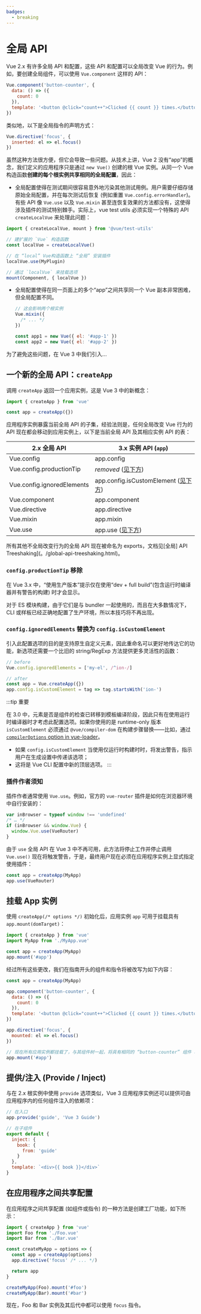 ```yaml
---
badges:
  - breaking
---
```


# 全局 API <MigrationBadges :badges="$frontmatter.badges" />

Vue 2.x 有许多全局 API 和配置，这些 API 和配置可以全局改变 Vue 的行为。例如，要创建全局组件，可以使用 `Vue.component` 这样的 API：

```js
Vue.component('button-counter', {
  data: () => ({
    count: 0
  }),
  template: '<button @click="count++">Clicked {{ count }} times.</button>'
})
```

类似地，以下是全局指令的声明方式：

```js
Vue.directive('focus', {
  inserted: el => el.focus()
})
```

虽然这种方法很方便，但它会导致一些问题。从技术上讲，Vue 2 没有“app”的概念，我们定义的应用程序只是通过 `new Vue()` 创建的根 Vue 实例。从同一个 Vue 构造函数**创建的每个根实例共享相同的全局配置**，因此：


- 全局配置使得在测试期间很容易意外地污染其他测试用例。用户需要仔细存储原始全局配置，并在每次测试后恢复 (例如重置 `Vue.config.errorHandler`)。有些 API 像 `Vue.use` 以及 `Vue.mixin` 甚至连恢复效果的方法都没有，这使得涉及插件的测试特别棘手。实际上，vue test utils 必须实现一个特殊的 API `createLocalVue` 来处理此问题：

```js
import { createLocalVue, mount } from '@vue/test-utils'

// 建扩展的 `Vue` 构造函数
const localVue = createLocalVue()

// 在 “local” Vue构造函数上 “全局” 安装插件
localVue.use(MyPlugin)

// 通过 `localVue` 来挂载选项
mount(Component, { localVue })
```
- 全局配置使得在同一页面上的多个“app”之间共享同一个 Vue 副本非常困难，但全局配置不同。
  ```js
  // 这会影响两个根实例
  Vue.mixin({
    /* ... */
  })

  const app1 = new Vue({ el: '#app-1' })
  const app2 = new Vue({ el: '#app-2' })
  ```

为了避免这些问题，在 Vue 3 中我们引入...

## 一个新的全局 API：`createApp`

调用 `createApp` 返回一个应用实例，这是 Vue 3 中的新概念：

```js
import { createApp } from 'vue'

const app = createApp({})
```

应用程序实例暴露当前全局 API 的子集，经验法则是，任何全局改变 Vue 行为的 API 现在都会移动到应用实例上，以下是当前全局 API 及其相应实例 API 的表：

| 2.x 全局 API             | 3.x 实例 API (`app`)                                                                          |
| -------------------------- | ------------------------------------------------------------------------------------------- |
| Vue.config                 | app.config                                                                                  |
| Vue.config.productionTip   | _removed_ ([见下方](#config-productiontip-removed))                                          |
| Vue.config.ignoredElements | app.config.isCustomElement ([见下方](#config-ignoredelements-is-now-config-iscustomelement)) |
| Vue.component              | app.component                                                                                |
| Vue.directive              | app.directive                                                                                |
| Vue.mixin                  | app.mixin                                                                                    |
| Vue.use                    | app.use ([见下方](#a-note-for-plugin-authors))                                               |

所有其他不全局改变行为的全局 API 现在被命名为 exports，文档见[全局] API Treeshaking](。/global-api-treeshaking.html)。

### `config.productionTip` 移除

在 Vue 3.x 中，“使用生产版本”提示仅在使用“dev + full build”(包含运行时编译器并有警告的构建) 时才会显示。

对于 ES 模块构建，由于它们是与 bundler 一起使用的，而且在大多数情况下，CLI 或样板已经正确地配置了生产环境，所以本技巧将不再出现。

### `config.ignoredElements` 替换为 `config.isCustomElement`

引入此配置选项的目的是支持原生自定义元素，因此重命名可以更好地传达它的功能，新选项还需要一个比旧的 string/RegExp 方法提供更多灵活性的函数：

```js
// before
Vue.config.ignoredElements = ['my-el', /^ion-/]

// after
const app = Vue.createApp({})
app.config.isCustomElement = tag => tag.startsWith('ion-')
```

:::tip 重要

在 3.0 中，元素是否是组件的检查已转移到模板编译阶段，因此只有在使用运行时编译器时才考虑此配置选项。如果你使用的是 runtime-only 版本 `isCustomElement` 必须通过 `@vue/compiler-dom` 在构建步骤替换——比如，通过 [`compilerOptions` option in vue-loader](https://vue-loader.vuejs.org/options.html#compileroptions)。

- 如果 `config.isCustomElement` 当使用仅运行时构建时时，将发出警告，指示用户在生成设置中传递该选项；
- 这将是 Vue CLI 配置中新的顶层选项。
:::

### 插件作者须知

插件作者通常使用 `Vue.use`。例如，官方的 `vue-router` 插件是如何在浏览器环境中自行安装的：

```js
var inBrowser = typeof window !== 'undefined'
/* … */
if (inBrowser && window.Vue) {
  window.Vue.use(VueRouter)
}
```

由于 `use` 全局 API 在 Vue 3 中不再可用，此方法将停止工作并停止调用 `Vue.use()` 现在将触发警告，于是，最终用户现在必须在应用程序实例上显式指定使用插件：

```js
const app = createApp(MyApp)
app.use(VueRouter)
```

## 挂载 App 实例

使用 `createApp(/* options */)` 初始化后，应用实例 `app` 可用于挂载具有 `app.mount(domTarget)`：

```js
import { createApp } from 'vue'
import MyApp from './MyApp.vue'

const app = createApp(MyApp)
app.mount('#app')
```

经过所有这些更改，我们在指南开头的组件和指令将被改写为如下内容：

```js
const app = createApp(MyApp)

app.component('button-counter', {
  data: () => ({
    count: 0
  }),
  template: '<button @click="count++">Clicked {{ count }} times.</button>'
})

app.directive('focus', {
  mounted: el => el.focus()
})

// 现在所有应用实例都挂载了，与其组件树一起，将具有相同的 “button-counter” 组件 和 “focus” 指令不污染全局环境
app.mount('#app')
```

## 提供/注入 (Provide / Inject)

与在 2.x 根实例中使用 `provide` 选项类似，Vue 3 应用程序实例还可以提供可由应用程序内的任何组件注入的依赖项：

```js
// 在入口
app.provide('guide', 'Vue 3 Guide')

// 在子组件
export default {
  inject: {
    book: {
      from: 'guide'
    }
  },
  template: `<div>{{ book }}</div>`
}
```

## 在应用程序之间共享配置

在应用程序之间共享配置 (如组件或指令) 的一种方法是创建工厂功能，如下所示：

```js
import { createApp } from 'vue'
import Foo from './Foo.vue'
import Bar from './Bar.vue'

const createMyApp = options => {
  const app = createApp(options)
  app.directive('focus' /* ... */)

  return app
}

createMyApp(Foo).mount('#foo')
createMyApp(Bar).mount('#bar')
```

现在，Foo 和 Bar 实例及其后代中都可以使用 `focus` 指令。
